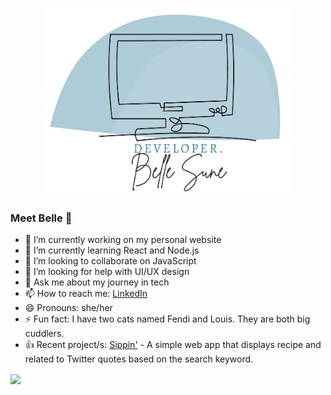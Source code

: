 <p align="center">
<img src="https://github.com/bellesune/portfolio/blob/master/static/github-banner-b2.jpg" width="400px" height="300px">
</p>

### Meet Belle 👋

<!-- **bellesune/bellesune** is a ✨ _special_ ✨ repository because its `README.md` (this file) appears on your GitHub profile. -->

- 🔭 I’m currently working on my personal website
- 🌱 I’m currently learning React and Node.js
- 👯 I’m looking to collaborate on JavaScript 
- 🤔 I’m looking for help with UI/UX design
- 💬 Ask me about my journey in tech
- 📫 How to reach me: [LinkedIn](https://www.linkedin.com/in/sunebelle/)
- 😄 Pronouns: she/her
- ⚡ Fun fact: I have two cats named Fendi and Louis. They are both big cuddlers.
- 👍 Recent project/s: [Sippin'](https://sippincocktails.herokuapp.com/) - A simple web app that displays recipe and related to Twitter quotes based on the search keyword. 


<img align="center" src="https://github-readme-stats.vercel.app/api/top-langs/?username=bellesune&theme=buefy" />
